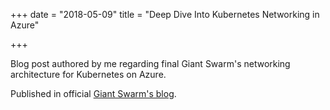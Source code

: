 +++
date = "2018-05-09"
title = "Deep Dive Into Kubernetes Networking in Azure"

+++

Blog post authored by me regarding final Giant Swarm's networking architecture for Kubernetes on Azure.

Published in official [Giant Swarm's blog](https://blog.giantswarm.io/deep-dive-into-kubernetes-networking-in-azure/).
